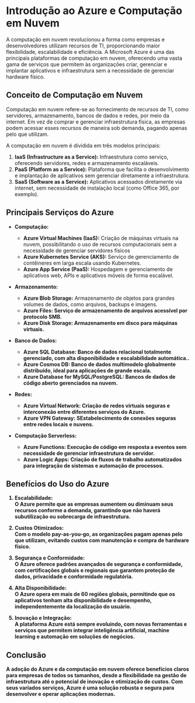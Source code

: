 # Introdução ao Azure e Computação em Nuvem

A computação em nuvem revolucionou a forma como empresas e desenvolvedores utilizam recursos de TI, proporcionando maior flexibilidade, escalabilidade e eficiência. A Microsoft Azure é uma das principais plataformas de computação em nuvem, oferecendo uma vasta gama de serviços que permitem às organizações criar, gerenciar e implantar aplicativos e infraestrutura sem a necessidade de gerenciar hardware físico.
  
## Conceito de Computação em Nuvem
Computação em nuvem refere-se ao fornecimento de recursos de TI, como servidores, armazenamento, bancos de dados e redes, por meio da internet. Em vez de comprar e gerenciar infraestrutura física, as empresas podem acessar esses recursos de maneira sob demanda, pagando apenas pelo que utilizam.

A computação em nuvem é dividida em três modelos principais:

1. <b>IaaS (Infrastructure as a Service):</b> Infraestrutura como serviço, oferecendo servidores, redes e armazenamento escaláveis.
2. <b>PaaS (Platform as a Service):</b> Plataforma que facilita o desenvolvimento e implantação de aplicativos sem gerenciar diretamente a infraestrutura.
3. <b>SaaS (Software as a Service):</b> Aplicativos acessados diretamente via internet, sem necessidade de instalação local (como Office 365, por exemplo).

## Principais Serviços do Azure

- <b>Computação:</b>
  - <b>Azure Virtual Machines (IaaS):</b> Criação de máquinas virtuais na nuvem, possibilitando o uso de recursos computacionais sem a necessidade de gerenciar servidores físicos
  - <b>Azure Kubernetes Service (AKS):</b> Serviço de gerenciamento de contêineres em larga escala usando Kubernetes.
  - <b>Azure App Service (PaaS):</b> Hospedagem e gerenciamento de aplicativos web, APIs e aplicativos móveis de forma escalável.

- <b>Armazenamento:</b>
  - <b>Azure Blob Storage:</b> Armazenamento de objetos para grandes volumes de dados, como arquivos, backups e imagens.
  - <b>Azure Files:<b/> Serviço de armazenamento de arquivos acessível por protocolo SMB.
  - <b>Azure Disk Storage:</b> Armazenamento em disco para máquinas virtuais.

- <b>Banco de Dados:</b>
  - <b>Azure SQL Database:</b> Banco de dados relacional totalmente gerenciado, com alta disponibilidade e escalabilidade automática..
  - <b>Azure Cosmos DB:<b/> Banco de dados multimodelo globalmente distribuído, ideal para aplicações de grande escala.
  - <b>Azure Database for MySQL/PostgreSQL:</b> Bancos de dados de código aberto gerenciados na nuvem.

- <b>Redes:</b>
  - <b>Azure Virtual Network:</b>  Criação de redes virtuais seguras e interconexão entre diferentes serviços do Azure.
  - <b>Azure VPN Gateway:<b/> SEstabelecimento de conexões seguras entre redes locais e nuvens.

- <b>Computação Serverless:</b>
  - <b>Azure Functions:</b> Execução de código em resposta a eventos sem necessidade de gerenciar infraestrutura de servidor.
  - <b>Azure Logic Apps:</b> Criação de fluxos de trabalho automatizados para integração de sistemas e automação de processos.

## Benefícios do Uso do Azure

1. <b>Escalabilidade:</b><br/>
O Azure permite que as empresas aumentem ou diminuam seus recursos conforme a demanda, garantindo que não haverá subutilização ou sobrecarga de infraestrutura.

2. <b>Custos Otimizados:</b><br/>
Com o modelo pay-as-you-go, as organizações pagam apenas pelo que utilizam, evitando custos com manutenção e compra de hardware físico.

4. <b>Segurança e Conformidade:</b><br/>
O Azure oferece padrões avançados de segurança e conformidade, com certificações globais e regionais que garantem proteção de dados, privacidade e conformidade regulatória.

5. <b>Alta Disponibilidade:</b><br/>
O Azure opera em mais de 60 regiões globais, permitindo que os aplicativos tenham alta disponibilidade e desempenho, independentemente da localização do usuário.

6. <b>Inovação e Integração:</b><br/>
A plataforma Azure está sempre evoluindo, com novas ferramentas e serviços que permitem integrar inteligência artificial, machine learning e automação em soluções de negócios.

## Conclusão

A adoção do Azure e da computação em nuvem oferece benefícios claros para empresas de todos os tamanhos, desde a flexibilidade na gestão de infraestrutura até o potencial de inovação e otimização de custos. Com seus variados serviços, Azure é uma solução robusta e segura para desenvolver e operar aplicações modernas.



